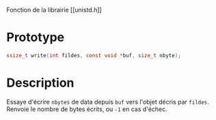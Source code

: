 Fonction de la librairie [[unistd.h]]
# Prototype
```C
ssize_t write(int fildes, const void *buf, size_t nbyte);
```
# Description
Essaye d'écrire `nbytes` de data depuis `buf` vers l'objet décris par `fildes`.
Renvoie le nombre de bytes écrits, ou `-1` en cas d'échec.